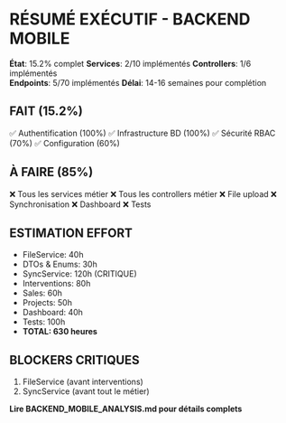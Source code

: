 # RÉSUMÉ EXÉCUTIF - BACKEND MOBILE

**État**: 15.2% complet
**Services**: 2/10 implémentés
**Controllers**: 1/6 implémentés  
**Endpoints**: 5/70 implémentés
**Délai**: 14-16 semaines pour complétion

## FAIT (15.2%)
✅ Authentification (100%)
✅ Infrastructure BD (100%)
✅ Sécurité RBAC (70%)
✅ Configuration (60%)

## À FAIRE (85%)
❌ Tous les services métier
❌ Tous les controllers métier
❌ File upload
❌ Synchronisation
❌ Dashboard
❌ Tests

## ESTIMATION EFFORT
- FileService: 40h
- DTOs & Enums: 30h
- SyncService: 120h (CRITIQUE)
- Interventions: 80h
- Sales: 60h
- Projects: 50h
- Dashboard: 40h
- Tests: 100h
- **TOTAL: 630 heures**

## BLOCKERS CRITIQUES
1. FileService (avant interventions)
2. SyncService (avant tout le métier)

**Lire BACKEND_MOBILE_ANALYSIS.md pour détails complets**
